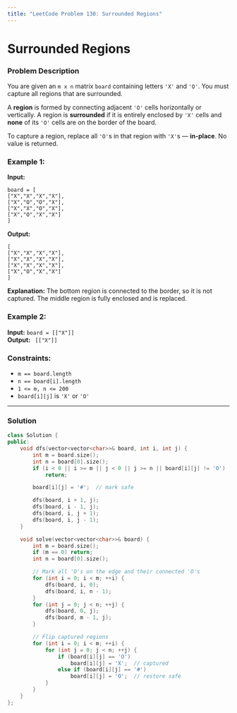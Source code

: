```yaml
---
title: "LeetCode Problem 130: Surrounded Regions"
---
```


# Surrounded Regions

### Problem Description

You are given an `m x n` matrix `board` containing letters `'X'` and `'O'`. You must capture all regions that are surrounded.

A **region** is formed by connecting adjacent `'O'` cells horizontally or vertically. A region is **surrounded** if it is entirely enclosed by `'X'` cells and **none** of its `'O'` cells are on the border of the board.

To capture a region, replace all `'O'`s in that region with `'X'`s — **in-place**. No value is returned.

### Example 1:

**Input:**

```
board = [
["X","X","X","X"],
["X","O","O","X"],
["X","X","O","X"],
["X","O","X","X"]
]
```


**Output:**


```
[
["X","X","X","X"],
["X","X","X","X"],
["X","X","X","X"],
["X","O","X","X"]
]
```

**Explanation:** The bottom region is connected to the border, so it is not captured. The middle region is fully enclosed and is replaced.

### Example 2:

**Input:** `board = [["X"]]`  
**Output:** ` [["X"]]`

### Constraints:

- `m == board.length`
- `n == board[i].length`
- `1 <= m, n <= 200`
- `board[i][j]` is `'X'` or `'O'`

---

### Solution

```cpp
class Solution {
public:
    void dfs(vector<vector<char>>& board, int i, int j) {
        int m = board.size();
        int n = board[0].size();
        if (i < 0 || i >= m || j < 0 || j >= n || board[i][j] != 'O')
            return;

        board[i][j] = '#';  // mark safe

        dfs(board, i + 1, j);
        dfs(board, i - 1, j);
        dfs(board, i, j + 1);
        dfs(board, i, j - 1);
    }

    void solve(vector<vector<char>>& board) {
        int m = board.size();
        if (m == 0) return;
        int n = board[0].size();

        // Mark all 'O's on the edge and their connected 'O's
        for (int i = 0; i < m; ++i) {
            dfs(board, i, 0);
            dfs(board, i, n - 1);
        }
        for (int j = 0; j < n; ++j) {
            dfs(board, 0, j);
            dfs(board, m - 1, j);
        }

        // Flip captured regions
        for (int i = 0; i < m; ++i) {
            for (int j = 0; j < n; ++j) {
                if (board[i][j] == 'O')
                    board[i][j] = 'X';  // captured
                else if (board[i][j] == '#')
                    board[i][j] = 'O';  // restore safe
            }
        }
    }
};
```